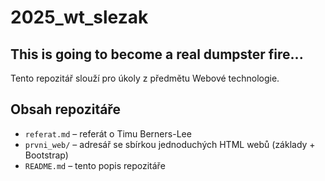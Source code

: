 # 2025_wt_slezak
## This is going to become a real dumpster fire...

Tento repozitář slouží pro úkoly z předmětu Webové technologie.

## Obsah repozitáře

- `referat.md` – referát o Timu Berners-Lee
- `prvni_web/` – adresář se sbírkou jednoduchých HTML webů (základy + Bootstrap)
- `README.md` – tento popis repozitáře
